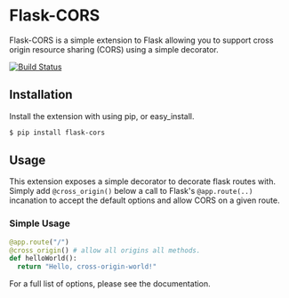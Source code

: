 # Flask-CORS

Flask-CORS is a simple extension to Flask allowing you to support
cross origin resource sharing (CORS) using a simple decorator.

[![Build Status](https://travis-ci.org/wcdolphin/flask-cors.png?branch=master)](https://travis-ci.org/wcdolphin/flask-cors)

## Installation

Install the extension with using pip, or easy_install.
```bash
$ pip install flask-cors
```

## Usage
This extension exposes a simple decorator to decorate flask routes with. Simply
add `@cross_origin()` below a call to Flask's `@app.route(..)` incanation to
accept the default options and allow CORS on a given route.


### Simple Usage

```python
@app.route("/")
@cross_origin() # allow all origins all methods.
def helloWorld():
  return "Hello, cross-origin-world!"
```

For a full list of options, please see the documentation.